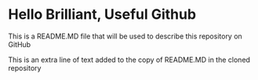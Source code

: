 # Hello Brilliant, Useful Github

This is a README.MD file that will be used to describe this repository on GitHub


This is an extra line of text added to the copy of README.MD in the cloned repository
